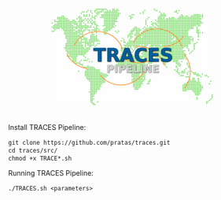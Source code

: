 <p align="center"><img src="imgs/logo.png"
alt="TRACES Pipeline" height="200" border="0" /><br><br>

Install TRACES Pipeline:
```
git clone https://github.com/pratas/traces.git
cd traces/src/
chmod +x TRACE*.sh
```

Running TRACES Pipeline:
```
./TRACES.sh <parameters>
```


